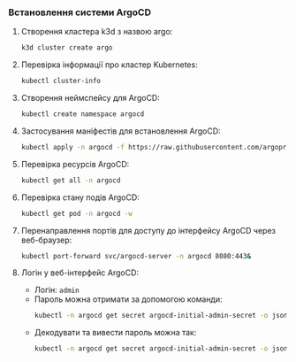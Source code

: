 ### Встановлення системи ArgoCD

1. Створення кластера k3d з назвою argo:
    ```bash
    k3d cluster create argo
    ```

2. Перевірка інформації про кластер Kubernetes:
    ```bash
    kubectl cluster-info
    ```

3. Створення неймспейсу для ArgoCD:
    ```bash
    kubectl create namespace argocd
    ```

4. Застосування маніфестів для встановлення ArgoCD:
    ```bash
    kubectl apply -n argocd -f https://raw.githubusercontent.com/argoproj/argo-cd/stable/manifests/install.yaml
    ```

5. Перевірка ресурсів ArgoCD:
    ```bash
    kubectl get all -n argocd
    ```

6. Перевірка стану подів ArgoCD:
    ```bash
    kubectl get pod -n argocd -w
    ```

7. Перенаправлення портів для доступу до інтерфейсу ArgoCD через веб-браузер:
    ```bash
    kubectl port-forward svc/argocd-server -n argocd 8080:443&
    ```

8. Логін у веб-інтерфейс ArgoCD:
    - Логін: `admin`
    - Пароль можна отримати за допомогою команди:
        ```bash
        kubectl -n argocd get secret argocd-initial-admin-secret -o jsonpath="{.data.password}"
        ```
    - Декодувати та вивести пароль можна так:
        ```bash
        kubectl -n argocd get secret argocd-initial-admin-secret -o jsonpath="{.data.password}" | base64 -d; echo
        ```

